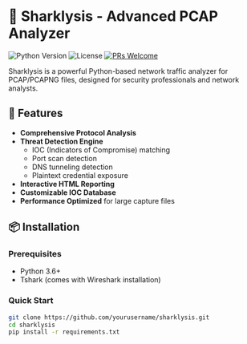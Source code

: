 # 🦈 Sharklysis - Advanced PCAP Analyzer

![Python Version](https://img.shields.io/badge/python-3.6%2B-blue)
![License](https://img.shields.io/badge/license-MIT-green)
[![PRs Welcome](https://img.shields.io/badge/PRs-welcome-brightgreen.svg)](https://github.com/yourusername/sharklysis/pulls)

Sharklysis is a powerful Python-based network traffic analyzer for PCAP/PCAPNG files, designed for security professionals and network analysts.

## 🌟 Features

- **Comprehensive Protocol Analysis**
- **Threat Detection Engine**
  - IOC (Indicators of Compromise) matching
  - Port scan detection
  - DNS tunneling detection
  - Plaintext credential exposure
- **Interactive HTML Reporting**
- **Customizable IOC Database**
- **Performance Optimized** for large capture files

## 📦 Installation

### Prerequisites
- Python 3.6+
- Tshark (comes with Wireshark installation)

### Quick Start
```bash
git clone https://github.com/yourusername/sharklysis.git
cd sharklysis
pip install -r requirements.txt
